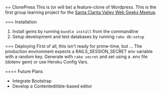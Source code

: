 == ClonePress
This is (or will be) a feature-clone of Wordpress. This is the first group learning project for the [Santa Clarita Valley Web Geeks Meetup](http://www.meetup.com/scv-web-geeks/).

=== Installation
1. Install gems by running `bundle install` from the commandline
1. Setup development and test databases by running `rake db:setup`

=== Deploying
First of all, this isn't ready for prime-time, but …
The production environment expects a RAILS_SESSION_SECRET env variable with a random key. Generate with `rake secret` and set using a .env file (dotenv gem) or use Heroku Config Vars.


==== Future Plans
* Integrate Bootstrap
* Develop a Contenteditible-based editor